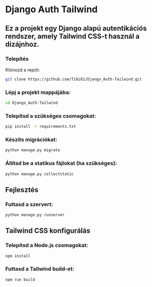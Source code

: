 # Django Auth Tailwind
## Ez a projekt egy Django alapú autentikációs rendszer, amely Tailwind CSS-t használ a dizájnhoz.

### Telepítés
Klónozd a repót:

```bash
git clone https://github.com/Tibi81/Django_Auth-Tailwind.git
```
### Lépj a projekt mappájába:

```bash
cd Django_Auth-Tailwind
```
### Telepítsd a szükséges csomagokat:

```bash
pip install -r requirements.txt
```
### Készíts migrációkat:

```bash
python manage.py migrate
```
### Állítsd be a statikus fájlokat (ha szükséges):

```bash
python manage.py collectstatic
```
## Fejlesztés<br>

### Futtasd a szervert:

```bash
python manage.py runserver
```
## Tailwind CSS konfigurálás<br>

### Telepítsd a Node.js csomagokat:

```bash
npm install
```
### Futtasd a Tailwind build-et:

```bash
npm run build
```
